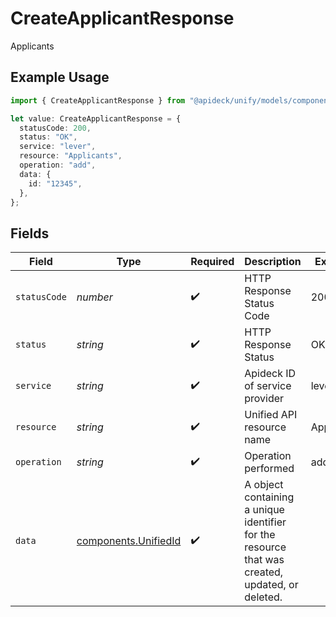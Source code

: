 # CreateApplicantResponse

Applicants

## Example Usage

```typescript
import { CreateApplicantResponse } from "@apideck/unify/models/components";

let value: CreateApplicantResponse = {
  statusCode: 200,
  status: "OK",
  service: "lever",
  resource: "Applicants",
  operation: "add",
  data: {
    id: "12345",
  },
};
```

## Fields

| Field                                                                                           | Type                                                                                            | Required                                                                                        | Description                                                                                     | Example                                                                                         |
| ----------------------------------------------------------------------------------------------- | ----------------------------------------------------------------------------------------------- | ----------------------------------------------------------------------------------------------- | ----------------------------------------------------------------------------------------------- | ----------------------------------------------------------------------------------------------- |
| `statusCode`                                                                                    | *number*                                                                                        | :heavy_check_mark:                                                                              | HTTP Response Status Code                                                                       | 200                                                                                             |
| `status`                                                                                        | *string*                                                                                        | :heavy_check_mark:                                                                              | HTTP Response Status                                                                            | OK                                                                                              |
| `service`                                                                                       | *string*                                                                                        | :heavy_check_mark:                                                                              | Apideck ID of service provider                                                                  | lever                                                                                           |
| `resource`                                                                                      | *string*                                                                                        | :heavy_check_mark:                                                                              | Unified API resource name                                                                       | Applicants                                                                                      |
| `operation`                                                                                     | *string*                                                                                        | :heavy_check_mark:                                                                              | Operation performed                                                                             | add                                                                                             |
| `data`                                                                                          | [components.UnifiedId](../../models/components/unifiedid.md)                                    | :heavy_check_mark:                                                                              | A object containing a unique identifier for the resource that was created, updated, or deleted. |                                                                                                 |